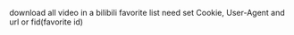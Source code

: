 download all video in a bilibili favorite list
need set Cookie, User-Agent and url or fid(favorite id)